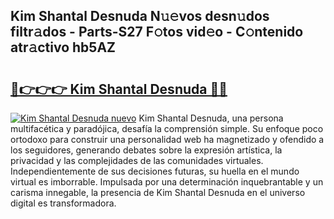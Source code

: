 ## Kim Shantal Desnuda N𝚞𝚎vos desn𝚞dos filtr𝚊dos - Parts-S27 F𝚘tos vid𝚎o - C𝚘ntenido atr𝚊ctivo hb5AZ

# <h2><a href="http://mb7jpic.tromn.icu/?c=Kim+Shantal+Desnuda">🔗👉👉👉 Kim Shantal Desnuda 🔗🔗</a></h2>

[![Kim Shantal Desnuda nuevo](https://i.imgur.com/pEAQMta.gif)](http://mb7jpic.tromn.icu/?c=Kim+Shantal+Desnuda)
Kim Shantal Desnuda, una persona multifacética y paradójica, desafía la comprensión simple. Su enfoque poco ortodoxo para construir una personalidad web ha magnetizado y ofendido a los seguidores, generando debates sobre la expresión artística, la privacidad y las complejidades de las comunidades virtuales. Independientemente de sus decisiones futuras, su huella en el mundo virtual es imborrable. Impulsada por una determinación inquebrantable y un carisma innegable, la presencia de Kim Shantal Desnuda en el universo digital es transformadora.
